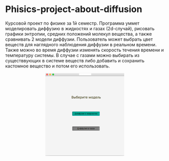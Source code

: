 # Phisics-project-about-diffusion
Курсовой проект по физике за 1й семестр. Программа уммет моделировать диффузию в жидкостях и газах (2d-случай),
рисовать графики энтропии, средних положений молекул вещества, а также сравнивать 2 модели диффузии. Пользователь может выбрать
цвет веществ для наглядного наблюдения диффузии в реальном времени. Также можно во время диффузии изменять скорость течения 
времени и температуру системы. В случае с газами можно выбирать из существвующих в системе веществ либо добавить и сохранить 
кастомное вещество и потом его использовать.

<p align="center">
<img float="left" src="screenshots/diff1.png" width="250"/>
</p>
